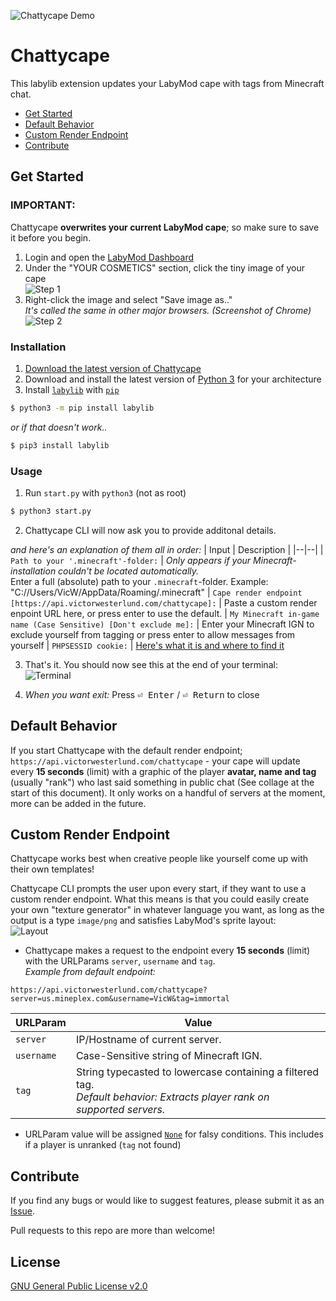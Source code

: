 ![Chattycape Demo](https://storage.googleapis.com/public.victorwesterlund.com/github/VictorWesterlund/chattycape/Capture3.PNG)

# Chattycape

This labylib extension updates your LabyMod cape with tags from Minecraft chat.

* [Get Started](#get-started)
* [Default Behavior](#default-behavior)
* [Custom Render Endpoint](#custom-render-endpoint)
* [Contribute](#contribute)

## Get Started

### IMPORTANT:
Chattycape **overwrites your current LabyMod cape**; so make sure to save it before you begin.

1. Login and open the [LabyMod Dashboard](https://www.labymod.net/dashboard)
2. Under the "YOUR COSMETICS" section, click the tiny image of your cape<br>
![Step 1](https://storage.googleapis.com/public.victorwesterlund.com/github/VictorWesterlund/chattycape/step1.PNG)
3. Right-click the image and select "Save image as.."<br>
*It's called the same in other major browsers. (Screenshot of Chrome)*
![Step 2](https://storage.googleapis.com/public.victorwesterlund.com/github/VictorWesterlund/chattycape/step2.PNG)

### Installation

1. [Download the latest version of Chattycape](https://github.com/VictorWesterlund/chattycape/releases)
2. Download and install the latest version of [Python 3](https://www.python.org/downloads/) for your architecture
3. Install [`labylib`](https://pypi.org/project/labylib/) with [`pip`](https://pip.pypa.io/en/stable/)
```bash
$ python3 -m pip install labylib
```
*or if that doesn't work..*
```bash
$ pip3 install labylib
```

### Usage

1. Run `start.py` with `python3` (not as root)
```bash
$ python3 start.py
```
2. Chattycape CLI will now ask you to provide additonal details.

*and here's an explanation of them all in order:*
| Input | Description |
|--|--|
| `Path to your '.minecraft'-folder:` | _Only appears if your Minecraft-installation couldn't be located automatically._<br>Enter a full (absolute) path to your `.minecraft`-folder. Example: "C://Users/VicW/AppData/Roaming/.minecraft"
| `Cape render endpoint [https://api.victorwesterlund.com/chattycape]:` | Paste a custom render enpoint URL here, or press enter to use the default.
| `My Minecraft in-game name (Case Sensitive) [Don't exclude me]:` | Enter your Minecraft IGN to exclude yourself from tagging or press enter to allow messages from yourself
| `PHPSESSID cookie:` | [Here's what it is and where to find it](https://github.com/VictorWesterlund/labylib/wiki/Find-your-PHPSESSID)

3. That's it. You should now see this at the end of your terminal:<br>
![Terminal](https://storage.googleapis.com/public.victorwesterlund.com/github/VictorWesterlund/chattycape/terminal.PNG)

4. *When you want exit:* Press <kbd>⏎ Enter</kbd> / <kbd>⏎ Return</kbd> to close

## Default Behavior

If you start Chattycape with the default render endpoint; `https://api.victorwesterlund.com/chattycape` - your cape will update every **15 seconds** (limit) with a graphic of the player **avatar, name and tag** (usually "rank") who last said something in public chat (See collage at the start of this document). It only works on a handful of servers at the moment, more can be added in the future. 

## Custom Render Endpoint

Chattycape works best when creative people like yourself come up with their own templates!

Chattycape CLI prompts the user upon every start, if they want to use a custom render endpoint. What this means is that you could easily create your own "texture generator" in whatever language you want, as long as the output is a type `image/png` and satisfies LabyMod's sprite layout:<br>
![Layout](https://storage.googleapis.com/public.victorwesterlund.com/github/VictorWesterlund/chattycape/cape_layout.png)

* Chattycape makes a request to the endpoint every **15 seconds** (limit) with the URLParams `server`, `username` and `tag`.<br>
*Example from default endpoint:* 
```text
https://api.victorwesterlund.com/chattycape?server=us.mineplex.com&username=VicW&tag=immortal
```
| URLParam | Value |
|--|--|
| `server` | IP/Hostname of current server.
| `username` | Case-Sensitive string of Minecraft IGN.
| `tag` | String typecasted to lowercase containing a filtered tag.<br>*Default behavior: Extracts player rank on supported servers.*

* URLParam value will be assigned [`None`](https://docs.python.org/3/library/constants.html#None) for falsy conditions. This includes if a player is unranked (`tag` not found)

## Contribute

If you find any bugs or would like to suggest features, please submit it as an [Issue](https://github.com/VictorWesterlund/chattycape/issues).

Pull requests to this repo are more than welcome!

## License

[GNU General Public License v2.0](https://github.com/VictorWesterlund/chattycape/blob/master/LICENSE)
